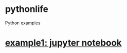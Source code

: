 # pythonlife
Python examples

# [example1: jupyter notebook](https://github.com/treeandgrass/pythonlife/blob/master/pythonbasics/pythoncondition.ipynb)
